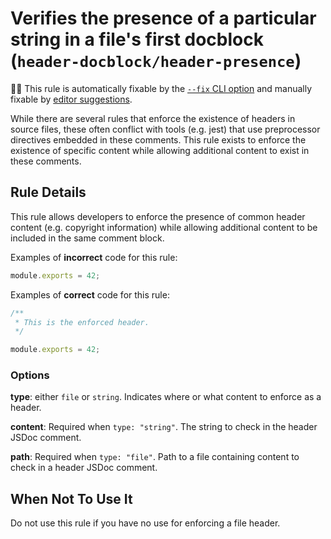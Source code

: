 # Verifies the presence of a particular string in a file's first docblock (`header-docblock/header-presence`)

🔧💡 This rule is automatically fixable by the [`--fix` CLI option](https://eslint.org/docs/latest/user-guide/command-line-interface#--fix) and manually fixable by [editor suggestions](https://eslint.org/docs/developer-guide/working-with-rules#providing-suggestions).

<!-- end auto-generated rule header -->

While there are several rules that enforce the existence of headers in source
files, these often conflict with tools (e.g. jest) that use preprocessor
directives embedded in these comments. This rule exists to enforce the
existence of specific content while allowing additional content to exist in
these comments.

## Rule Details

This rule allows developers to enforce the presence of common header content
(e.g. copyright information) while allowing additional content to be included
in the same comment block.

Examples of **incorrect** code for this rule:

```js
module.exports = 42;
```

Examples of **correct** code for this rule:

```js
/**
 * This is the enforced header.
 */

module.exports = 42;
```

### Options

**type**: either `file` or `string`. Indicates where or what content to enforce
as a header.

**content**: Required when `type: "string"`. The string to check in the
header JSDoc comment.

**path**: Required when `type: "file"`. Path to a file containing content
to check in a header JSDoc comment.

## When Not To Use It

Do not use this rule if you have no use for enforcing a file header.
